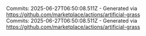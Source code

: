 Commits: 2025-06-27T06:50:08.511Z - Generated via https://github.com/marketplace/actions/artificial-grass
<br>
Commits: 2025-06-27T06:50:08.511Z - Generated via https://github.com/marketplace/actions/artificial-grass
<br>
